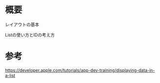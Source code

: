 # 概要

レイアウトの基本

Listの使い方とIDの考え方

# 参考

https://developer.apple.com/tutorials/app-dev-training/displaying-data-in-a-list

